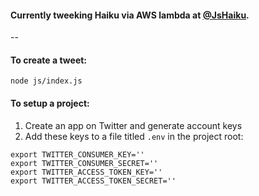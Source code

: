 #### Currently tweeking Haiku via AWS lambda at [@JsHaiku](https://twitter.com/JsHaiku).

--

#### To create a tweet:  
`node js/index.js`

#### To setup a project:
1. Create an app on Twitter and generate account keys
2. Add these keys to a file titled `.env` in the project root:

```
export TWITTER_CONSUMER_KEY=''
export TWITTER_CONSUMER_SECRET=''
export TWITTER_ACCESS_TOKEN_KEY=''
export TWITTER_ACCESS_TOKEN_SECRET=''
```
